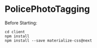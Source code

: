 # PolicePhotoTagging
Before Starting:
```
cd client
npm install
npm install --save materialize-css@next
```
